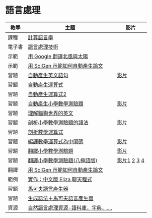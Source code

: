 # 語言處理

| 教學 | 主題  | 影片  |
|--------|-------|----|
| 課程 | [計算語言學](../ccc/NLP.md) |  |
| 電子書 | [語言處理技術](clbook.md) |  |
| 示範 | [用 Google 翻譯北風與太陽](googleTranslate.md) |  |
| 示範 | [用 SciGen 示範如何自動產生論文](scigen.md) |  |
| 習題 | [自動產生英文語句](genen.md) | [影片](https://youtu.be/BGM557G2O2s) |
| 習題 | [自動產生運算式](genexp.md) |  |
| 習題 | [自動產生運算式2](genexp2.md) |  |
| 習題 | [自動產生小學數學測驗題](genmath.md) | [影片](https://www.youtube.com/watch?v=1_1Iadf5egc) |
| 習題 | [理解貓狗世界的英文](understand.md) |  |
| 習題 | [剖析小學數學測驗題的語法](parsemath.md) | [影片](https://www.youtube.com/watch?v=_h2-oFMPYvM) |
| 習題 | [剖析數學運算式](parseExp.md) |  |
| 習題 | [編譯數學運算式為中間碼](parseExp2.md) | [影片](https://www.youtube.com/watch?v=bN3aE1GMr2A) |
| 習題 | [翻譯小學數學測驗題](mtMath.md) | [影片](https://www.youtube.com/watch?v=bN3aE1GMr2A) |
| 習題 | [翻譯小學數學測驗題(八極語版)](mtMath8.md) | [影片1](https://www.youtube.com/watch?v=Md2iWyOXkXI) [2](https://www.youtube.com/watch?v=v-RXOXw5cKs)  [3](https://www.youtube.com/watch?v=L16e3SGky7c) [4](https://www.youtube.com/watch?v=mc28tev7EC4)  |
| 翻譯 | [用 SciGen 示範如何自動產生論文](scigen.md) |  |
| 範例 | [實作：中文版 Eliza 聊天程式](eliza.md) |  |
| 習題 | [馬可夫語言產生器](markovGen.md) | |
| 習題 | [生成語法＋馬可夫語言產生器](generativeMarkov.md) | |
| 資源 | [自然語言處理資源-語料庫，字典，....](nlpResource.md) | |

